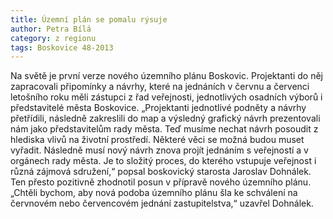 ```yaml
---
title: Územní plán se pomalu rýsuje
author: Petra Bílá
category: z regionu
tags: Boskovice 48-2013
---
```


Na světě je první verze nového územního plánu Boskovic. Projektanti do něj zapracovali připomínky a návrhy, které na jednáních v červnu a červenci letošního roku měli zástupci z řad veřejnosti, jednotlivých osadních výborů i představitelé města Boskovice. „Projektanti jednotlivé podněty a návrhy přetřídili, následně zakreslili do map a výsledný grafický návrh prezentovali nám jako představitelům rady města. Teď musíme nechat návrh posoudit z hlediska vlivů na životní prostředí. Některé věci se možná budou muset vyřadit. Následně musí nový návrh znova projít jednáním s veřejností a v orgánech rady města. Je to složitý proces, do kterého vstupuje veřejnost i různá zájmová sdružení,“ popsal boskovický starosta Jaroslav Dohnálek. Ten přesto pozitivně zhodnotil posun v přípravě nového územního plánu. „Chtěli bychom, aby nová podoba územního plánu šla ke schválení na červnovém nebo červencovém jednání zastupitelstva,“ uzavřel Dohnálek.